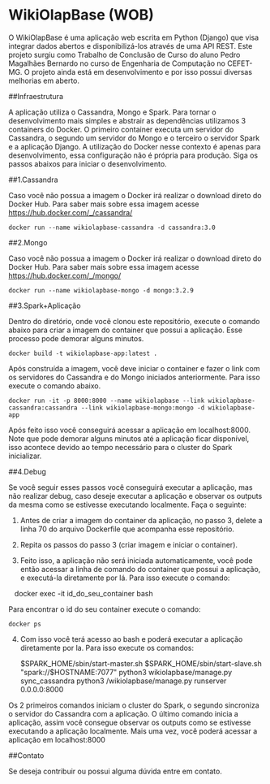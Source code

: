 # WikiOlapBase (WOB)

O WikiOlapBase é uma aplicação web escrita em Python (Django) que visa integrar dados abertos e disponibilizá-los através de uma API REST. Este projeto surgiu como Trabalho de Conclusão de Curso do aluno Pedro Magalhães Bernardo no curso de Engenharia de Computação no CEFET-MG.  O projeto ainda está em desenvolvimento e por isso possui diversas melhorias em aberto.

##Infraestrutura

A aplicação utiliza o Cassandra, Mongo e Spark.
Para tornar o desenvolvimento mais simples e abstrair as dependências utilizamos 3 containers do Docker. O primeiro container executa um servidor do Cassandra, o segundo um servidor do Mongo e o terceiro o servidor Spark e a aplicação Django. A utilização do Docker nesse contexto é apenas para desenvolvimento, essa configuração não é própria para produção.  Siga os passos abaixos para iniciar o desenvolvimento.

##1.Cassandra

Caso você não possua a imagem o Docker irá realizar o download direto do Docker Hub. Para saber mais sobre essa imagem acesse https://hub.docker.com/_/cassandra/

`docker run --name wikiolapbase-cassandra -d cassandra:3.0`

##2.Mongo

Caso você não possua a imagem o Docker irá realizar o download direto do Docker Hub. Para saber mais sobre essa imagem acesse https://hub.docker.com/_/mongo/

`docker run --name wikiolapbase-mongo -d mongo:3.2.9`

##3.Spark+Aplicação

Dentro do diretório, onde você clonou este repositório, execute o comando abaixo para criar a imagem do container que possui a aplicação. Esse processo pode demorar alguns minutos.


`docker build -t wikiolapbase-app:latest . `

Após construída a imagem, você deve iniciar o container e fazer o link com os servidores do Cassandra e do Mongo iniciados anteriormente. Para isso execute o comando abaixo.

`docker run -it -p 8000:8000 --name wikiolapbase --link wikiolapbase-cassandra:cassandra --link wikiolapbase-mongo:mongo -d wikiolapbase-app`

Após feito isso você conseguirá acessar a aplicação em localhost:8000. Note que pode demorar alguns minutos até a aplicação ficar disponível, isso acontece devido ao tempo necessário para o cluster do Spark inicializar. 


##4.Debug

Se você seguir esses passos você conseguirá executar a aplicação, mas não realizar debug, caso deseje executar a aplicação e observar os outputs da mesma como se estivesse executando localmente. Faça o seguinte:

1. Antes de criar a imagem do container da aplicação, no passo 3, delete a linha 70 do arquivo Dockerfile que acompanha esse repositório.
    
2. Repita os passos do passo 3 (criar imagem e iniciar o container).

3. Feito isso, a aplicação não será iniciada automaticamente, você pode então acessar a linha de comando do container que possui a aplicação, e executá-la diretamente por lá. Para isso execute o comando:

    docker exec -it id_do_seu_container bash

Para encontrar o id do seu container execute o comando:

    docker ps

4. Com isso você terá acesso ao bash e poderá executar a aplicação diretamente por la. Para isso execute os comandos:

    $SPARK_HOME/sbin/start-master.sh
    $SPARK_HOME/sbin/start-slave.sh "spark://$HOSTNAME:7077"
    python3 wikiolapbase/manage.py sync_cassandra
    python3 /wikiolapbase/manage.py runserver 0.0.0.0:8000 

Os 2 primeiros comandos iniciam o cluster do Spark, o segundo sincroniza o servidor do Cassandra com a aplicação. O último comando inicia a aplicação, assim você consegue observar os outputs como se estivesse executando a aplicação localmente. Mais uma vez, você poderá acessar a aplicação em localhost:8000

##Contato

Se deseja contribuir ou possui alguma dúvida entre em contato.
